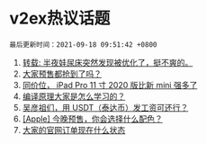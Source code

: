# v2ex热议话题

`最后更新时间：2021-09-18 09:51:42 +0800`

1. [转载: 半夜娃尿床突然发现被优化了，挺不爽的。](https://www.v2ex.com/t/802488)
1. [大家预售都抢到了吗？](https://www.v2ex.com/t/802615)
1. [同价位， iPad Pro 11 寸 2020 版比新 mini 强多了](https://www.v2ex.com/t/802507)
1. [编译原理大家是怎么学习的？](https://www.v2ex.com/t/802520)
1. [吴彦祖们，用 USDT（泰达币）发工资可还行？](https://www.v2ex.com/t/802503)
1. [[Apple] 今晚预售，你会选择什么配色？](https://www.v2ex.com/t/802537)
1. [大家的官网订单现在什么状态](https://www.v2ex.com/t/802632)

